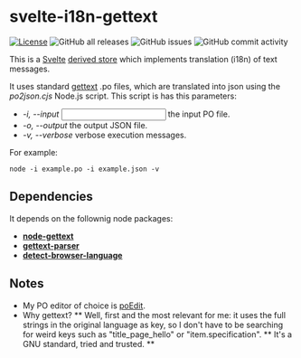 # svelte-i18n-gettext

[![License](https://img.shields.io/badge/License-BSD_3--Clause-blue.svg)](https://opensource.org/licenses/BSD-3-Clause)
![GitHub all releases](https://img.shields.io/github/downloads/rgglez/svelte-i18n-gettext/total) 
![GitHub issues](https://img.shields.io/github/issues/rgglez/svelte-i18n-gettext) 
![GitHub commit activity](https://img.shields.io/github/commit-activity/y/rgglez/svelte-i18n-gettext)

This is a [Svelte](https://svelte.dev/) [derived store](https://learn.svelte.dev/tutorial/derived-stores) which implements translation (i18n) of text messages.

It uses standard [gettext](https://www.gnu.org/software/gettext/) .po files, which are translated into json using the *po2json.cjs* Node.js script. This script is has this parameters:

* *-i, --input <input>* the input PO file.
* *-o, --output <output>* the output JSON file.
* *-v, --verbose* verbose execution messages.

For example:

```
node -i example.po -i example.json -v
```

## Dependencies

It depends on the follownig node packages:

* **[node-gettext](https://www.npmjs.com/package/node-gettext)**
* **[gettext-parser](https://www.npmjs.com/package/gettext-parser)**
* **[detect-browser-language](https://www.npmjs.com/package/detect-browser-language)**

## Notes

* My PO editor of choice is [poEdit](https://poedit.net/).
* Why gettext? 
  ** Well, first and the most relevant for me: it uses the full strings in the original language as key, so I don't have to be searching for weird keys such as "title_page_hello" or "item.specification".
  ** It's a GNU standard, tried and trusted.
  ** 